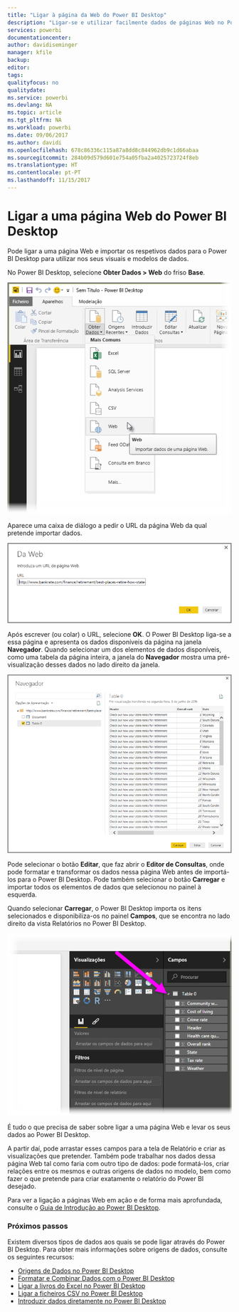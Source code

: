```yaml
---
title: "Ligar à página da Web do Power BI Desktop"
description: "Ligar-se e utilizar facilmente dados de páginas Web no Power BI Desktop"
services: powerbi
documentationcenter: 
author: davidiseminger
manager: kfile
backup: 
editor: 
tags: 
qualityfocus: no
qualitydate: 
ms.service: powerbi
ms.devlang: NA
ms.topic: article
ms.tgt_pltfrm: NA
ms.workload: powerbi
ms.date: 09/06/2017
ms.author: davidi
ms.openlocfilehash: 678c86336c115a87a8dd8c844962db9c1d66abaa
ms.sourcegitcommit: 284b09d579d601e754a05fba2a4025723724f8eb
ms.translationtype: HT
ms.contentlocale: pt-PT
ms.lasthandoff: 11/15/2017
---
```

# <a name="connect-to-a-web-page-from-power-bi-desktop"></a>Ligar a uma página Web do Power BI Desktop
Pode ligar a uma página Web e importar os respetivos dados para o Power BI Desktop para utilizar nos seus visuais e modelos de dados.

No Power BI Desktop, selecione **Obter Dados > Web** do friso **Base**.

![](media/desktop-connect-to-web/connect-to-web_1.png)

Aparece uma caixa de diálogo a pedir o URL da página Web da qual pretende importar dados.

![](media/desktop-connect-to-web/connect-to-web_2.png)

Após escrever (ou colar) o URL, selecione **OK**. O Power BI Desktop liga-se a essa página e apresenta os dados disponíveis da página na janela **Navegador**. Quando selecionar um dos elementos de dados disponíveis, como uma tabela da página inteira, a janela do **Navegador** mostra uma pré-visualização desses dados no lado direito da janela.

![](media/desktop-connect-to-web/connect-to-web_3.png)

Pode selecionar o botão **Editar**, que faz abrir o **Editor de Consultas**, onde pode formatar e transformar os dados nessa página Web antes de importá-los para o Power BI Desktop. Pode também selecionar o botão **Carregar** e importar todos os elementos de dados que selecionou no painel à esquerda.

Quando selecionar **Carregar**, o Power BI Desktop importa os itens selecionados e disponibiliza-os no painel **Campos**, que se encontra no lado direito da vista Relatórios no Power BI Desktop.

![](media/desktop-connect-to-web/connect-to-web_4.png)

É tudo o que precisa de saber sobre ligar a uma página Web e levar os seus dados ao Power BI Desktop.

A partir daí, pode arrastar esses campos para a tela de Relatório e criar as visualizações que pretender. Também pode trabalhar nos dados dessa página Web tal como faria com outro tipo de dados: pode formatá-los, criar relações entre os mesmos e outras origens de dados no modelo, bem como fazer o que pretende para criar exatamente o relatório do Power BI desejado.

Para ver a ligação a páginas Web em ação e de forma mais aprofundada, consulte o [Guia de Introdução ao Power BI Desktop](desktop-getting-started.md).

### <a name="next-steps"></a>Próximos passos
Existem diversos tipos de dados aos quais se pode ligar através do Power BI Desktop. Para obter mais informações sobre origens de dados, consulte os seguintes recursos:

* [Origens de Dados no Power BI Desktop](desktop-data-sources.md)
* [Formatar e Combinar Dados com o Power BI Desktop](desktop-shape-and-combine-data.md)
* [Ligar a livros do Excel no Power BI Desktop](desktop-connect-excel.md)   
* [Ligar a ficheiros CSV no Power BI Desktop](desktop-connect-csv.md)   
* [Introduzir dados diretamente no Power BI Desktop](desktop-enter-data-directly-into-desktop.md)   

